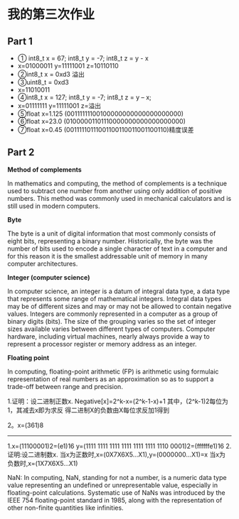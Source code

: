 # 我的第三次作业


## Part 1

* ① int8_t x = 67; int8_t y = -7; int8_t z = y - x 
* x=01000011 y=11111001 z=10110110
* ②int8_t x = 0xd3   溢出
* ③uint8_t = 0xd3
* x=11010011
* ④int8_t x = 127; int8_t y = -7; int8_t z = y – x;
* x=01111111 y=11111001 z=溢出
* ⑤float x=1.125 (00111111100100000000000000000000)
* ⑥float x=23.0 (01000001101110000000000000000000)
* ⑦float x=0.45 (00111110111001100110011001100110)精度误差


## Part 2
**Method of complements**

In mathematics and computing, the method of complements is a technique used to subtract one number from another using only addition of positive numbers. This method was commonly used in mechanical calculators and is still used in modern computers. 

**Byte**

The byte is a unit of digital information that most commonly consists of eight bits, representing a binary number. Historically, the byte was the number of bits used to encode a single character of text in a computer and for this reason it is the smallest addressable unit of memory in many computer architectures. 

**Integer (computer science)**

In computer science, an integer is a datum of integral data type, a data type that represents some range of mathematical integers. Integral data types may be of different sizes and may or may not be allowed to contain negative values. Integers are commonly represented in a computer as a group of binary digits (bits). The size of the grouping varies so the set of integer sizes available varies between different types of computers. Computer hardware, including virtual machines, nearly always provide a way to represent a processor register or memory address as an integer. 

**Floating point**

In computing, floating-point arithmetic (FP) is arithmetic using formulaic representation of real numbers as an approximation so as to support a trade-off between range and precision.




1.证明：设二进制正数x.
Negative[x]=2^k-x=(2^k-1-x)+1
其中，(2^k-1)2每位为1，其减去x即为求反
得二进制X的负数由X每位求反加1得到

2。x=(361)8

***

1.x=(11100001)2=(e1)16
 y=(1111 1111 1111 1111 1111 1111 1110 0001)2=(ffffffe1)16
2.证明:设二进制数x.
当x为正数时,x=(0X7X6X5...X1),y=(0000000...X1)=x
当x为负数时,x=(1X7X6X5...X1)



NaN:
In computing, NaN, standing for not a number, is a numeric data type value representing an undefined or unrepresentable value, especially in floating-point calculations. Systematic use of NaNs was introduced by the IEEE 754 floating-point standard in 1985, along with the representation of other non-finite quantities like infinities. 